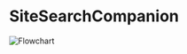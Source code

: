 # SiteSearchCompanion
![Flowchart](https://github.com/malik-harsh-hm/SiteSearchCompanion/assets/54305713/8982ca74-d7a2-4dff-b363-10011a5de781)
